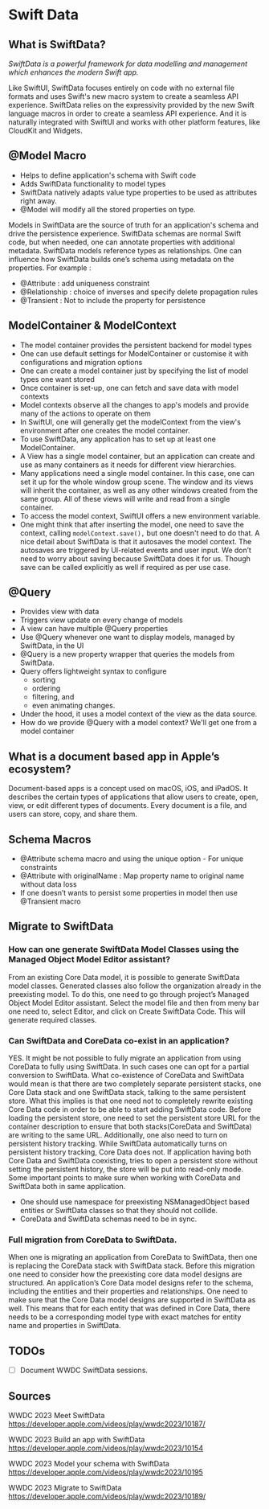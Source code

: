 # Swift Data

## What is SwiftData?

_SwiftData is a powerful framework for data modelling and management which enhances the modern Swift app._

Like SwiftUI, SwiftData focuses entirely on code with no external file formats and uses Swift's new macro system to
create a seamless API experience.
SwiftData relies on the expressivity provided by the new Swift language macros in order to create a seamless API experience.
And it is naturally integrated with SwiftUI and works with other platform features, like CloudKit and Widgets.


## @Model Macro
- Helps to define application's schema with Swift code
- Adds SwiftData functionality to model types
- SwiftData natively adapts value type properties to be used as attributes right away.
- @Model will modify all the stored properties on type.


Models in SwiftData are the source of truth for an application's schema and drive the persistence experience.
SwiftData schemas are normal Swift code, but when needed, one can annotate properties with additional metadata.
SwiftData models reference types as relationships.
One can influence how SwiftData builds one’s schema using metadata on the properties. For example :
- @Attribute : add uniqueness constraint
- @Relationship : choice of inverses and specify delete propagation rules
- @Transient : Not to include the property for persistence

## ModelContainer & ModelContext
- The model container provides the persistent backend for model types
- One can use default settings for ModelContainer or customise it with configurations and migration options
- One can create a model container just by specifying the list of model types one want stored
- Once container is set-up, one can fetch and save data with model contexts
- Model contexts observe all the changes to app's models and provide many of the actions to operate on them
- In SwiftUI, one will generally get the modelContext from the view's environment after one creates the model container.
- To use SwiftData, any application has to set up at least one ModelContainer.
- A View has a single model container, but an application can create and use as many containers as it needs for different view hierarchies.
- Many applications need a single model container. In this case, one can set it up for the whole window group scene. The window and its views will inherit the container, as well as any other windows created from the same group. All of these views will write and read from a single container.
- To access the model context, SwiftUI offers a new environment variable.
- One might think that after inserting the model, one need to save the context, calling `modelContext.save(),` but one doesn't need to do that. A nice detail about SwiftData is that it autosaves the model context. The autosaves are triggered by UI-related events and user input. We don’t need to worry about saving because SwiftData does it for us. Though save can be called explicitly as well if required as per use case.


## @Query
- Provides view with data
- Triggers view update on every change of models
- A view can have multiple @Query properties
- Use @Query whenever one want to display models, managed by SwiftData, in the UI
- @Query is a new property wrapper that queries the models from SwiftData.
- Query offers lightweight syntax to configure 
    - sorting
    - ordering
    - filtering, and 
    - even animating changes.
- Under the hood, it uses a model context of the view as the data source.
- How do we provide @Query with a model context? We'll get one from a model container


## What is a document based app in Apple’s ecosystem?
Document-based apps is a concept used on macOS, iOS, and iPadOS. It describes the certain types of applications that allow users to create, open, view, or edit different types of documents. Every document is a file, and users can store, copy, and share them.



## Schema Macros
- @Attribute schema macro and using the unique option - For unique constraints
- @Attribute with originalName : Map property name to original name without data loss
- If one doesn’t wants to persist some properties in model then use @Transient macro


## Migrate to SwiftData

### How can one generate SwiftData Model Classes using the Managed Object Model Editor assistant?
From an existing Core Data model, it is possible to generate SwiftData model classes. Generated classes also follow the organization already in the preexisting model.
To do this, one need to go through project’s Managed Object Model Editor assistant. Select the model file and then from meny bar one need to, select Editor, and click on Create SwiftData Code.
This will generate required classes.


### Can SwiftData and CoreData co-exist in an application?
YES. It might be not possible to fully migrate an application from using CoreData to fully using SwiftData. In such cases one can opt for a partial conversion to SwiftData. What co-existence of CoreData and SwiftData would mean is that there are two completely separate persistent stacks, one Core Data stack and one SwiftData stack, talking to the same persistent store. What this implies is that one need not to completely rewrite existing Core Data code in order to be able to start adding SwiftData code.
Before loading the persistent store, one need to set the persistent store URL for the container description to ensure that both stacks(CoreData and SwiftData) are writing to the same URL. Additionally, one also need to turn on persistent history tracking. While SwiftData automatically turns on persistent history tracking, Core Data does not.
If application having both Core Data and SwiftData coexisting, tries to open a persistent store without setting the persistent history, the store will be put into read-only mode.
Some important points to make sure when working with CoreData and SwiftData both in same application.
- One should use namespace for preexisting NSManagedObject based entities or SwiftData classes so that they should not collide.
- CoreData and SwiftData schemas need to be in sync.



### Full migration from CoreData to SwiftData.
When one is migrating an application from CoreData to SwiftData, then one is replacing the CoreData stack with SwiftData stack. Before this migration one need to consider how the preexisting core data model designs are structured. An application’s Core Data model designs refer to the schema, including the entities and their properties and relationships.
One need to make sure that the Core Data model designs are supported in SwiftData as well. This means that for each entity that was defined in Core Data, there needs to be a corresponding model type with exact matches for entity name and properties in SwiftData.


## TODOs
- [ ] Document WWDC SwiftData sessions. 

## Sources
WWDC 2023
Meet SwiftData
https://developer.apple.com/videos/play/wwdc2023/10187/

WWDC 2023
Build an app with SwiftData
https://developer.apple.com/videos/play/wwdc2023/10154

WWDC 2023
Model your schema with SwiftData
https://developer.apple.com/videos/play/wwdc2023/10195

WWDC 2023
Migrate to SwiftData
https://developer.apple.com/videos/play/wwdc2023/10189/
